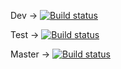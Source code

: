 Dev -> [![Build status](https://build.appcenter.ms/v0.1/apps/293776f5-46b3-4a6a-b968-bdbef76d64f7/branches/dev/badge)](https://appcenter.ms)

Test -> [![Build status](https://build.appcenter.ms/v0.1/apps/293776f5-46b3-4a6a-b968-bdbef76d64f7/branches/test/badge)](https://appcenter.ms)

Master -> [![Build status](https://build.appcenter.ms/v0.1/apps/293776f5-46b3-4a6a-b968-bdbef76d64f7/branches/master/badge)](https://appcenter.ms)
